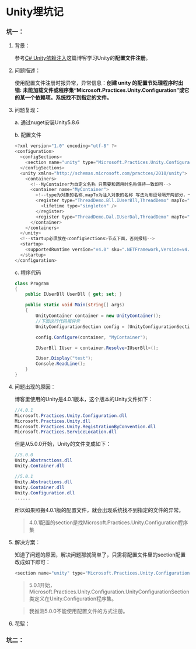 # Unity埋坑记

### 坑一：

1. 背景：

   参考[C# Unity依赖注入](https://www.cnblogs.com/wwj1992/p/6728370.html)这篇博客学习Unity的**配置文件注册**。

2. 问题描述：

   使用配置文件注册时报异常，异常信息：**创建 unity 的配置节处理程序时出错: 未能加载文件或程序集“Microsoft.Practices.Unity.Configuration”或它的某一个依赖项。系统找不到指定的文件。**

3. 问题复现：

   a. 通过nuget安装Unity5.8.6

   b. 配置文件

   ```c#
   <?xml version="1.0" encoding="utf-8" ?>
   <configuration>
     <configSections>
       <section name="unity" type="Microsoft.Practices.Unity.Configuration.UnityConfigurationSection, Microsoft.Practices.Unity.Configuration" />
     </configSections>
     <unity xmlns="http://schemas.microsoft.com/practces/2010/unity">
       <containers>
         <!--MyContainer为自定义名称 只需要和调用时名称保持一致即可-->
         <container name="MyContainer">
           <!--type为对象的名称,mapTo为注入对象的名称 写法为用逗号隔开两部分，一是类的全部，包括命名空间，二是程序集名称-->
           <register type="ThreadDemo.Bll.IUserBll,ThreadDemo" mapTo="ThreadDemo.Bll.impl.UserBll,ThreadDemo">
             <lifetime type="singleton" />
           </register>
           <register type="ThreadDemo.Dal.IUserDal,ThreadDemo" mapTo="ThreadDemo.Dal.impl.UserDal,ThreadDemo"/>
         </container>
       </containers>
     </unity>
     <!--startup必须放在<configSections>节点下面，否则报错-->
     <startup>
       <supportedRuntime version="v4.0" sku=".NETFramework,Version=v4.5.2" />
     </startup>
   </configuration>
   ```

   c. 程序代码

   ```c#
   class Program
   {
       public IUserBll UserBll { get; set; }
   
       public static void Main(string[] args)
       {
           UnityContainer container = new UnityContainer();
           //下面这行代码报异常
           UnityConfigurationSection config = (UnityConfigurationSection)ConfigurationManager.GetSectio(UnityConfigurationSection.SectionName);
   
           config.Configure(container, "MyContainer");
   
           IUserBll IUser = container.Resolve<IUserBll>();
   
           IUser.Display("test");
           Console.ReadLine();
       }
   }
   ```

4. 问题出现的原因：

   博客里使用的Unity是4.0.1版本，这个版本的Unity文件如下：

   ```c#
   //4.0.1
   Microsoft.Practices.Unity.Configuration.dll
   Microsoft.Practices.Unity.dll
   Microsoft.Practices.Unity.RegistrationByConvention.dll
   Microsoft.Practices.ServiceLocation.dll
   ```

   但是从5.0.0开始，Unity的文件变成如下：

   ```c#
   //5.0.0
   Unity.Abstractions.dll
   Unity.Container.dll
   
   //5.0.1
   Unity.Abstractions.dll
   Unity.Container.dll
   Unity.Configuration.dll
   ......
   ```

   所以如果照搬4.0.1版的配置文件，就会出现系统找不到指定的文件的异常。

   > 4.0.1配置的section是找Microsoft.Practices.Unity.Configuration程序集

5. 解决方案：

   知道了问题的原因，解决问题那就简单了，只需将配置文件里的section配置改成如下即可：

   ```c#
   <section name="unity" type="Microsoft.Practices.Unity.Configuration.UnityConfigurationSection, Unity.Configuration" />
   ```

   > 5.0.1开始，Microsoft.Practices.Unity.Configuration.UnityConfigurationSection类定义在Unity.Configuration程序集。

   > 我推测5.0.0不能使用配置文件的方式注册。

6. 花絮：



### 坑二：


